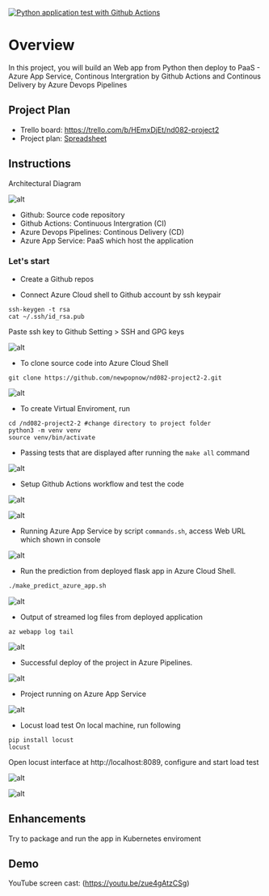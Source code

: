 [![Python application test with Github Actions](https://github.com/newpopnow/nd082-project2-2/actions/workflows/main.yml/badge.svg)](https://github.com/newpopnow/nd082-project2-2/actions/workflows/main.yml)

# Overview

In this project, you will build an Web app from Python then deploy to PaaS - Azure App Service, Continous Intergration by Github Actions and Continous Delivery by Azure Devops Pipelines

## Project Plan

* Trello board: https://trello.com/b/HEmxDjEt/nd082-project2
* Project plan: [Spreadsheet](/nd082-project2_planning.xlsx)

## Instructions

Architectural Diagram

![alt](/img/diagram.drawio.png)

- Github: Source code repository
- Github Actions: Continuous Intergration (CI)
- Azure Devops Pipelines: Continous Delivery (CD)
- Azure App Service: PaaS which host the application

### Let's start
* Create a Github repos

* Connect Azure Cloud shell to Github account by ssh keypair
```
ssh-keygen -t rsa
cat ~/.ssh/id_rsa.pub
```
Paste ssh key to Github Setting > SSH and GPG keys

![alt](/img/gh_add_sshkey.png)

* To clone source code into Azure Cloud Shell

```
git clone https://github.com/newpopnow/nd082-project2-2.git
```

![alt](/img/project_cloned_to_azure_cloud_shell.png)

* To create Virtual Enviroment, run
```
cd /nd082-project2-2 #change directory to project folder
python3 -m venv venv
source venv/bin/activate
```

* Passing tests that are displayed after running the `make all` command

![alt](/img/venv_passing_test_Makefile.png)

* Setup Github Actions workflow and test the code

![alt](/img/gh_actions_workflow.png)

![alt](/img/github_action_pass.png)

* Running Azure App Service by script `commands.sh`, access Web URL which shown in console

![alt](/img/az_webapp_running.png)

* Run the prediction from deployed flask app in Azure Cloud Shell.

```bash
./make_predict_azure_app.sh
```

![alt](/img/make_prediction.png)

* Output of streamed log files from deployed application
```
az webapp log tail
```

![alt](/img/az_webapp_log_tail.png)

* Successful deploy of the project in Azure Pipelines.

![alt](/img/az_pipelines_run.png)

* Project running on Azure App Service

![alt](/img/azure_web_app_deployed.png)

* Locust load test
On local machine, run following
```
pip install locust
locust
```
Open locust interface at http://localhost:8089, configure and start load test

![alt](/img/locust_new_load_test.png)

![alt](/img/locust_load_test.png)

## Enhancements

Try to package and run the app in Kubernetes enviroment

## Demo 

YouTube screen cast: (https://youtu.be/zue4gAtzCSg)

